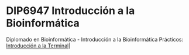 # DIP6947 Introducción a la Bioinformática

Diplomado en Bioinformática - Introducción a la Bioinformática
Prácticos:
 [Introducción a la Terminal](intro_terminal/README.md)|
